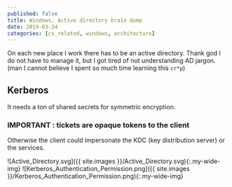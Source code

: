 ```yaml
---
published: false
title: Windows, Active directory brain dump
date: 2019-03-24
categories: [cs_related, windows, architecture]
---
```


On each new place I work there has to be an active directory.
Thank god I do not have to manage it, but I got tired of not understanding AD jargon.
(man I cannot believe I spent so much time learning this `cr*p`)

## Kerberos

It needs a ton of shared secrets for symmetric encryption.

### IMPORTANT : tickets are opaque tokens to the client

Otherwise the client could impersonate the KDC (key distribution server) or the services.

![Active_Directory.svg]({{ site.images }}/Active_Directory.svg){:.my-wide-img}
![Kerberos_Authentication_Permission.png]({{ site.images }}/Kerberos_Authentication_Permission.png){:.my-wide-img}
